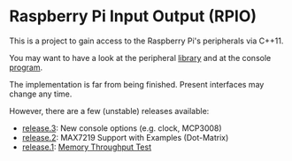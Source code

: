 # Raspberry Pi Input Output (RPIO)

This is a project to gain access to the Raspberry Pi's peripherals via C++11. 

You may want to have a look at the peripheral [library](cc/Rpi) and at the console [program](cc/Console).

The implementation is far from being finished. Present interfaces may change any time.

However, there are a few (unstable) releases available:

* [release.3](https://github.com/ma16/rpio/tree/release.3): New console options (e.g. clock, MCP3008)
* [release.2](https://github.com/ma16/rpio/tree/release.2): MAX7219 Support with Examples (Dot-Matrix)
* [release.1](https://github.com/ma16/rpio/tree/release.1): [Memory Throughput Test](https://github.com/ma16/rpio/blob/release.1/doc/Throughput.pdf)
